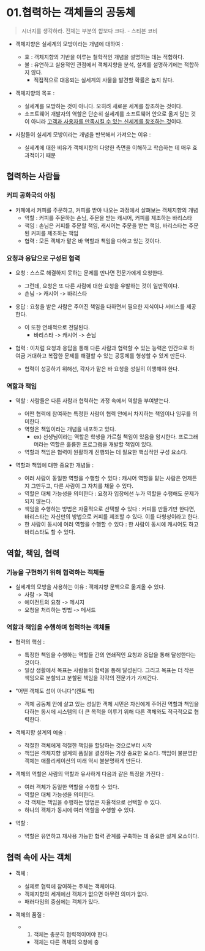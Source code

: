 # 01.협력하는 객체들의 공동체 

> 시너지를 생각하라. 전체는 부분의 합보다 크다. - 스티븐 코비 

- 객체지향은 실세계의 모방이라는 개념에 대하여 : 
	- 호 : 객체지향의 기반을 이루는 철학적인 개념을 설명하는 데는 적합하다. 
	- 불 : 유연하고 실용적인 관점에서 객체지향을 분석, 설계를 설명하기에는 적합하지 않다. 
		- 직접적으로 대응되는 실세계의 사물을 발견할 확률은 높지 않다. 

- 객체지향의 목표 :
	- 실세계를 모방하는 것이 아니다. 오히려 새로운 세계를 창조하는 것이다. 
	- 소프트웨어 개발자의 역할은 단순히 실세계를 소프트웨어 안으로 옮겨 담는 것이 아니라 <u>고객과 사용자를 만족시킬 수 있는 신세계를 창조하는 것</u>이다. 

- 사람들이 실세계 모방이라는 개념을 반복해서 가져오는 이유 : 
	- 실세계에 대한 비유가 객체지향의 다양한 측면을 이해하고 학습하는 데 매우 효과적이기 때문 


## 협력하는 사람들 


### 커피 공화국의 아침 

- 카페에서 커피를 주문하고, 커피를 받아 나오는 과정에서 살펴보는 객체지향의 개념 
	- 역할 : 커피를 주문하는 손님, 주문을 받는 캐시어, 커피를 제조하는 바리스타 
	- 책임 : 손님은 커피를 주문할 책임, 캐시어는 주문을 받는 책임, 바리스타는 주문된 커피를 제조하는 책임 
	- 협력 : 모든 객체가 맡은 바 역할과 책임을 다하고 있는 것이다.


### 요청과 응답으로 구성된 협력 


- 요청 : 스스로 해결하지 못하는 문제를 만나면 전문가에게 요청한다. 
	- 그런데, 요청은 또 다른 사람에 대한 요청을 유발하는 것이 일반적이다. 
	- 손님 -> 캐시어 -> 바리스타 

- 응답 : 요청을 받은 사람은 주어진 책임을 다하면서 필요한 지식이나 서비스를 제공한다. 
	- 이 또한 연쇄적으로 전달된다. 
		- 바리스타 -> 캐시어 -> 손님 

- 협력 : 이처럼 요청과 응답을 통해 다른 사람과 협력할 수 있는 능력은 인간으로 하여금 거대하고 복잡한 문제를 해결할 수 있는 공동체를 형성할 수 있게 만든다. 
	- 협력이 성공하기 위해선, 각자가 맡은 바 요청을 성실히 이행해야 한다. 


### 역할과 책임 

- 역할 : 사람들은 다른 사람과 협력하는 과정 속에서 역할을 부여받는다. 
	- 어떤 협력에 참여하는 특정한 사람이 협력 안에서 차지하는 책임이나 임무를 의미한다. 
	- 역할은 책임이라는 개념을 내포하고 있다. 
		- ex) 선생님이라는 역할은 학생을 가르칠 책임이 있음을 암시한다. 프로그래머라는 역할은 훌륭한 프로그램을 개발할 책임이 있다. 
	- 역할과 책임은 협력이 원활하게 진행되는 데 필요한 핵심적인 구성 요소다.

- 역할과 책임에 대한 중요한 개념들 : 
	- 여러 사람이 동일한 역할을 수행할 수 있다 : 캐시어 역할을 맡는 사람은 언제든지 그만두고, 다른 사람이 그 자치를 채울 수 있다. 
	- 역할은 대체 가능성을 의미한다 : 요청자 입장에선 누가 역할을 수행해도 문제가 되지 않는다.
	- 책임을 수행하는 방법은 자율적으로 선택할 수 있다 : 커피를 만들기만 한다면, 바리스타는 자신만의 방법으로 커피를 제조할 수 있다. 이를 다형성이라고 한다. 
	- 한 사람이 동시에 여러 역할을 수행할 수 있다 : 한 사람이 동시에 캐시어도 하고 바리스타도 할 수 있다. 



## 역할, 책임, 협력 


### 기능을 구현하기 위해 협력하는 객체들

- 실세계의 모방을 사용하는 이유 : 객체지향 문백으로 옮겨올 수 있다. 
	- 사람 -> 객체 
	- 에이전트의 요청 -> 메시지 
	- 요청을 처리하는 방법 -> 메서드 


### 역할과 책임을 수행하며 협력하는 객체들 

- 협력의 핵심 : 
	- 특정한 책임을 수행하는 역할들 간의 연쇄적인 요청과 응답을 통해 달성한다는 것이다. 
	- 일상 생활에서 목표는 사람들의 협력을 통해 달성된다. 그리고 목표는 더 작은 책임으로 분할되고 분할된 책임을 각각의 전문가가 가져간다. 
- "어떤 객체도 섬이 아니다"(켄트 백)
	- 객체 공동체 안에 살고 있는 성실한 객체 시민은 자신에게 주어진 역할과 책임을 다하는 동시에 시스템의 더 큰 목적을 이루기 위해 다른 객체와도 적극적으로 협력한다. 
- 객체지향 설계의 예술 : 
	- 적절한 객체에게 적절한 책임을 할당하는 것으로부터 시작 
	- 책임은 객체지향 설계의 품질을 결정하는 가장 중요한 요소다. 책임이 불분명한 객체는 애플리케이션의 미래 역시 불분명하게 만든다. 

- 객체의 역할은 사람의 역할과 유사하게 다음과 같은 특징을 가진다 : 
	- 여러 객체가 동일한 역할을 수행할 수 있다. 
	- 역할은 대체 가능성을 의미한다. 
	- 각 객체는 책임을 수행하는 방법은 자율적으로 선택할 수 있다. 
	- 하나의 객체가 동시에 여러 역할을 수행할 수 있다. 

- 역할 : 
	- 역할은 유연하고 재사용 가능한 협력 관계를 구축하는 데 중요한 설계 요소이다. 


## 협력 속에 사는 객체 

- 객체 : 
	- 실제로 협력에 참여하는 주체는 객체이다. 
	- 객체지향의 세계에선 객체가 없으면 아무런 의미가 없다. 
	- 패러다임의 중심에는 객체가 있다. 

- 객체의 품질 : 
	- 1) 객체는 충분히 협력적이어야 한다. 
		- 객체는 다른 객체의 요청에 충




